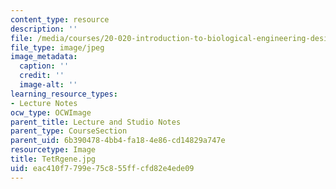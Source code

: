 ```yaml
---
content_type: resource
description: ''
file: /media/courses/20-020-introduction-to-biological-engineering-design-spring-2009/eac410f7799e75c855ffcfd82e4ede09_TetRgene.jpg
file_type: image/jpeg
image_metadata:
  caption: ''
  credit: ''
  image-alt: ''
learning_resource_types:
- Lecture Notes
ocw_type: OCWImage
parent_title: Lecture and Studio Notes
parent_type: CourseSection
parent_uid: 6b390478-4bb4-fa18-4e86-cd14829a747e
resourcetype: Image
title: TetRgene.jpg
uid: eac410f7-799e-75c8-55ff-cfd82e4ede09
---
```

